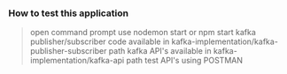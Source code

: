 ### How to test this application

> open command  prompt
> use nodemon start or npm start
> kafka publisher/subscriber code available in kafka-implementation/kafka-publisher-subscriber path
> kafka API's available in kafka-implementation/kafka-api path
> test API's using POSTMAN